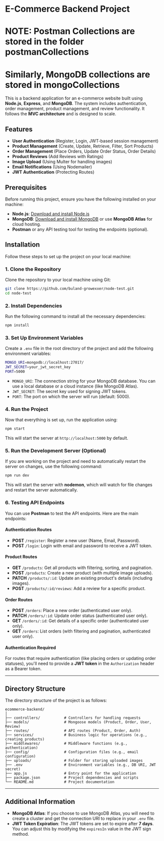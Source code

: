 # E-Commerce Backend Project

# NOTE: Postman Collections are stored in the folder postmanCollections

# Similarly, MongoDB collections are stored in mongoCollections

This is a backend application for an e-commerce website built using **Node.js**, **Express**, and **MongoDB**. The system includes authentication, order management, product management, and review functionality. It follows the **MVC architecture** and is designed to scale.

## Features

- **User Authentication** (Register, Login, JWT-based session management)
- **Product Management** (Create, Update, Retrieve, Filter, Sort Products)
- **Order Management** (Place Orders, Update Order Status, Order Details)
- **Product Reviews** (Add Reviews with Ratings)
- **Image Upload** (Using Multer for handling images)
- **Email Notifications** (Using Nodemailer)
- **JWT Authentication** (Protecting Routes)

## Prerequisites

Before running this project, ensure you have the following installed on your machine:

- **Node.js**: [Download and install Node.js](https://nodejs.org/)
- **MongoDB**: [Download and install MongoDB](https://www.mongodb.com/try/download/community) or use **MongoDB Atlas** for cloud hosting.
- **Postman** or any API testing tool for testing the endpoints (optional).

## Installation

Follow these steps to set up the project on your local machine:

### 1. Clone the Repository

Clone the repository to your local machine using Git:

```bash
git clone https://github.com/buland-growexxer/node-test.git
cd node-test
```

### 2. Install Dependencies

Run the following command to install all the necessary dependencies:

```bash
npm install
```

### 3. Set Up Environment Variables

Create a `.env` file in the root directory of the project and add the following environment variables:

```bash
MONGO_URI=mongodb://localhost:27017/
JWT_SECRET=your_jwt_secret_key
PORT=5000
```

- `MONGO_URI`: The connection string for your MongoDB database. You can use a local database or a cloud instance (like MongoDB Atlas).
- `JWT_SECRET`: The secret key used for signing JWT tokens.
- `PORT`: The port on which the server will run (default: 5000).

### 4. Run the Project

Now that everything is set up, run the application using:

```bash
npm start
```

This will start the server at `http://localhost:5000` by default.

### 5. Run the Development Server (Optional)

If you are working on the project and need to automatically restart the server on changes, use the following command:

```bash
npm run dev
```

This will start the server with **nodemon**, which will watch for file changes and restart the server automatically.

### 6. Testing API Endpoints

You can use **Postman** to test the API endpoints. Here are the main endpoints:

#### **Authentication Routes**

- **POST** `/register`: Register a new user (Name, Email, Password).
- **POST** `/login`: Login with email and password to receive a JWT token.

#### **Product Routes**

- **GET** `/products`: Get all products with filtering, sorting, and pagination.
- **POST** `/products`: Create a new product (with multiple image uploads).
- **PATCH** `/products/:id`: Update an existing product's details (including images).
- **POST** `/products/:id/reviews`: Add a review for a specific product.

#### **Order Routes**

- **POST** `/orders`: Place a new order (authenticated user only).
- **PATCH** `/orders/:id`: Update order status (authenticated user only).
- **GET** `/orders/:id`: Get details of a specific order (authenticated user only).
- **GET** `/orders`: List orders (with filtering and pagination, authenticated user only).

#### **Authentication Required**

For routes that require authentication (like placing orders or updating order statuses), you'll need to provide a **JWT token** in the `Authorization` header as a Bearer token.

---

## Directory Structure

The directory structure of the project is as follows:

```
ecommerce-backend/
│
├── controllers/           # Controllers for handling requests
├── models/                # Mongoose models (Product, Order, User, Review)
├── routes/                # API routes (Product, Order, Auth)
├── services/              # Business logic for operations (e.g., creating products)
├── middlewares/           # Middleware functions (e.g., authentication)
├── config/                # Configuration files (e.g., email configuration)
├── uploads/               # Folder for storing uploaded images
├── .env                   # Environment variables (e.g., DB URI, JWT secret)
├── app.js                 # Entry point for the application
├── package.json           # Project dependencies and scripts
└── README.md              # Project documentation
```

---

## Additional Information

- **MongoDB Atlas**: If you choose to use MongoDB Atlas, you will need to create a cluster and get the connection URI to replace in your `.env` file.
- **JWT Token Expiration**: The JWT tokens are set to expire after **7 days**. You can adjust this by modifying the `expiresIn` value in the JWT sign method.
